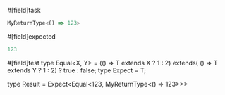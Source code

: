 #[field]task
```ts
MyReturnType<() => 123>
```

#[field]expected
```ts
123
```

#[field]test
type Equal<X, Y> = (<T>() => T extends X ? 1 : 2) extends(
    <T>() => T extends Y ? 1 : 2) ? true : false;
type Expect<T extends true> = T;

type Result = Expect<Equal<123, MyReturnType<() => 123>>>

